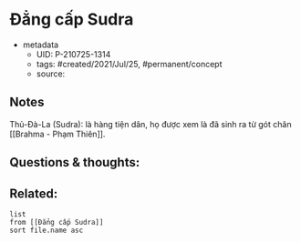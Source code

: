 # Đẳng cấp Sudra

- metadata
	- UID: P-210725-1314
	- tags: #created/2021/Jul/25, #permanent/concept 
	- source: 

## Notes
Thủ-Đà-La (Sudra): là hàng tiện dân, họ được xem là đã sinh ra từ gót chân [[Brahma - Phạm Thiên]].

## Questions & thoughts:


## Related:
```dataview
list
from [[Đẳng cấp Sudra]]
sort file.name asc
```